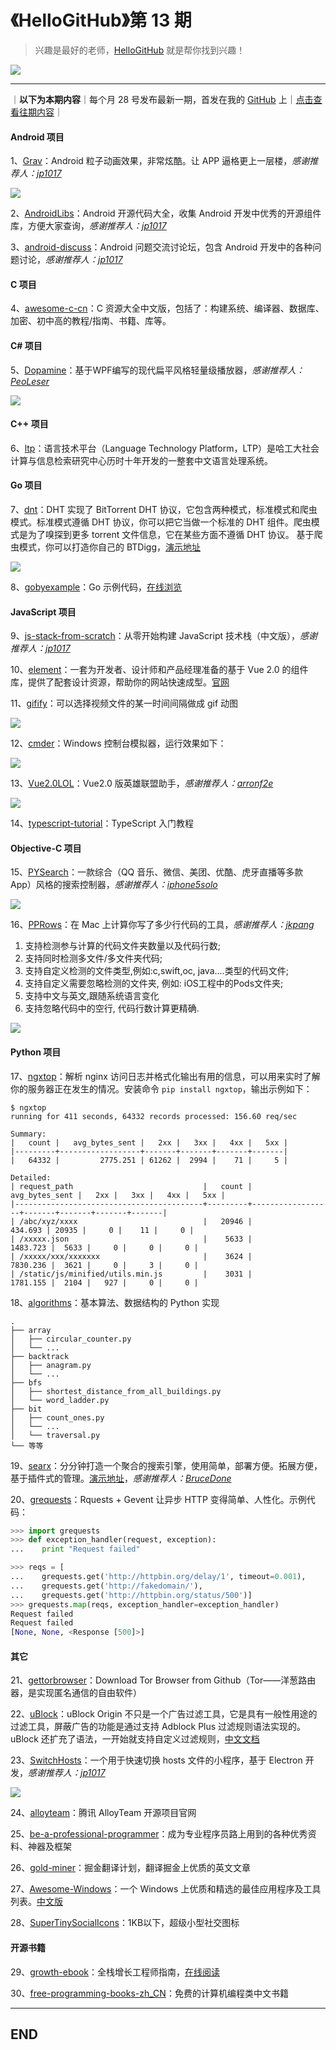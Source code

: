 # 《HelloGitHub》第 13 期
>兴趣是最好的老师，[HelloGitHub](https://github.com/521xueweihan/HelloGitHub) 就是帮你找到兴趣！

![](/volume01/img/hello-github.jpg)

---
｜**以下为本期内容**｜每个月 28 号发布最新一期，首发在我的 [GitHub](https://github.com/521xueweihan) 上｜[点击查看往期内容](https://github.com/521xueweihan/HelloGitHub#往期回顾)｜

#### Android 项目
1、[Grav](https://github.com/glomadrian/Grav)：Android 粒子动画效果，非常炫酷。让 APP 逼格更上一层楼，*感谢推荐人：[jp1017](https://github.com/jp1017)*


![](/volume13/img/Grav.gif)

2、[AndroidLibs](https://github.com/XXApple/AndroidLibs)：Android 开源代码大全，收集 Android 开发中优秀的开源组件库，方便大家查询，*感谢推荐人：[jp1017](https://github.com/jp1017)*

3、[android-discuss](https://github.com/android-cn/android-discuss)：Android 问题交流讨论坛，包含 Android 开发中的各种问题讨论，*感谢推荐人：[jp1017](https://github.com/jp1017)*

#### C 项目
4、[awesome-c-cn](https://github.com/jobbole/awesome-c-cn)：C 资源大全中文版，包括了：构建系统、编译器、数据库、加密、初中高的教程/指南、书籍、库等。

#### C# 项目
5、[Dopamine](https://github.com/digimezzo/Dopamine)：基于WPF编写的现代扁平风格轻量级播放器，*感谢推荐人：[PeoLeser](https://github.com/PeoLeser)*


![](/volume13/img/Dopamine-show-min.png)

#### C++ 项目
6、[ltp](https://github.com/HIT-SCIR/ltp)：语言技术平台（Language Technology Platform，LTP）是哈工大社会计算与信息检索研究中心历时十年开发的一整套中文语言处理系统。

#### Go 项目
7、[dnt](https://github.com/shiyanhui/dht)：DHT 实现了 BitTorrent DHT 协议，它包含两种模式，标准模式和爬虫模式。标准模式遵循 DHT 协议，你可以把它当做一个标准的 DHT 组件。爬虫模式是为了嗅探到更多 torrent 文件信息，它在某些方面不遵循 DHT 协议。 基于爬虫模式，你可以打造你自己的 BTDigg，[演示地址](http://bthub.io/)


![](/volume13/img/dnt-show-min.png)

8、[gobyexample](https://github.com/mmcgrana/gobyexample)：Go 示例代码，[在线浏览](https://gobyexample.com/)

#### JavaScript 项目
9、[js-stack-from-scratch](https://github.com/pd4d10/js-stack-from-scratch)：从零开始构建 JavaScript 技术栈（中文版），*感谢推荐人：[jp1017](https://github.com/jp1017)*

10、[element](https://github.com/ElemeFE/element)：一套为开发者、设计师和产品经理准备的基于 Vue 2.0 的组件库，提供了配套设计资源，帮助你的网站快速成型。[官网](http://element.eleme.io/#/zh-CN)

11、[gifify](https://github.com/vvo/gifify)：可以选择视频文件的某一时间间隔做成 gif 动图


![](/volume13/img/gifify.gif)

12、[cmder](https://github.com/cmderdev/cmder)：Windows 控制台模拟器，运行效果如下：


![](/volume13/img/cmder-show-min.png)

13、[Vue2.0LOL](https://github.com/arronf2e/Vue2.0LOL)：Vue2.0 版英雄联盟助手，*感谢推荐人：[arronf2e](https://github.com/arronf2e)*


![](/volume13/img/vue2.0lol-show-min.png)

14、[typescript-tutorial](https://github.com/xcatliu/typescript-tutorial)：TypeScript 入门教程

#### Objective-C 项目
15、[PYSearch](https://github.com/iphone5solo/PYSearch)：一款综合（QQ 音乐、微信、美团、优酷、虎牙直播等多款 App）风格的搜索控制器，*感谢推荐人：[iphone5solo](https://github.com/iphone5solo)*


![](/volume13/img/PYSearch-show-min.png)

16、[PPRows](https://github.com/jkpang/PPRows)：在 Mac 上计算你写了多少行代码的工具，*感谢推荐人：[jkpang](https://github.com/jkpang)*

1. 支持检测参与计算的代码文件夹数量以及代码行数;
2. 支持同时检测多文件/多文件夹代码;
3. 支持自定义检测的文件类型,例如:c,swift,oc, java....类型的代码文件;
4. 支持自定义需要忽略检测的文件夹, 例如: iOS工程中的Pods文件夹;
5. 支持中文与英文,跟随系统语言变化
6. 支持忽略代码中的空行, 代码行数计算更精确.


![](/volume13/img/PPRows.gif)

#### Python 项目
17、[ngxtop](https://github.com/lebinh/ngxtop)：解析 nginx 访问日志并格式化输出有用的信息，可以用来实时了解你的服务器正在发生的情况。安装命令 `pip install ngxtop`，输出示例如下：
```
$ ngxtop
running for 411 seconds, 64332 records processed: 156.60 req/sec

Summary:
|   count |   avg_bytes_sent |   2xx |   3xx |   4xx |   5xx |
|---------+------------------+-------+-------+-------+-------|
|   64332 |         2775.251 | 61262 |  2994 |    71 |     5 |

Detailed:
| request_path                             |   count |   avg_bytes_sent |   2xx |   3xx |   4xx |   5xx |
|------------------------------------------+---------+------------------+-------+-------+-------+-------|
| /abc/xyz/xxxx                            |   20946 |          434.693 | 20935 |     0 |    11 |     0 |
| /xxxxx.json                              |    5633 |         1483.723 |  5633 |     0 |     0 |     0 |
| /xxxxx/xxx/xxxxxxx                       |    3624 |         7830.236 |  3621 |     0 |     3 |     0 |
| /static/js/minified/utils.min.js         |    3031 |         1781.155 |  2104 |   927 |     0 |     0 |
```

18、[algorithms](https://github.com/keon/algorithms)：基本算法、数据结构的 Python 实现
```
.
├── array
│   ├── circular_counter.py
│   └── ...
├── backtrack
│   ├── anagram.py
│   └── ...
├── bfs
│   ├── shortest_distance_from_all_buildings.py
│   └── word_ladder.py
├── bit
│   ├── count_ones.py
│   └── ...
│   └── traversal.py
└── 等等
```

19、[searx](https://github.com/asciimoo/searx)：分分钟打造一个聚合的搜索引擎，使用简单，部署方便。拓展方便，基于插件式的管理。[演示地址](https://searx.me/)，*感谢推荐人：[BruceDone](https://github.com/BruceDone)*

20、[grequests](https://github.com/kennethreitz/grequests)：Rquests + Gevent 让异步 HTTP 变得简单、人性化。示例代码：
```python
>>> import grequests
>>> def exception_handler(request, exception):
...    print "Request failed"

>>> reqs = [
...    grequests.get('http://httpbin.org/delay/1', timeout=0.001),
...    grequests.get('http://fakedomain/'),
...    grequests.get('http://httpbin.org/status/500')]
>>> grequests.map(reqs, exception_handler=exception_handler)
Request failed
Request failed
[None, None, <Response [500]>]
```

#### 其它
21、[gettorbrowser](https://github.com/TheTorProject/gettorbrowser)：Download Tor Browser from Github（Tor——洋葱路由器，是实现匿名通信的自由软件）

22、[uBlock](https://github.com/gorhill/uBlock)：uBlock Origin 不只是一个广告过滤工具，它是具有一般性用途的过滤工具，屏蔽广告的功能是通过支持 Adblock Plus 过滤规则语法实现的。uBlock 还扩充了语法，一开始就支持自定义过滤规则，[中文文档](https://github.com/fang5566/uBlock/blob/master/README.md#ublock-origin)

23、[SwitchHosts](https://github.com/oldj/SwitchHosts)：一个用于快速切换 hosts 文件的小程序，基于 Electron 开发，*感谢推荐人：[jp1017](https://github.com/jp1017)*


![](/volume13/img/SwitchHosts-show-min.png)

24、[alloyteam](https://github.com/AlloyTeam/alloyteam.github.com)：腾讯 AlloyTeam 开源项目官网

25、[be-a-professional-programmer](https://github.com/stanzhai/be-a-professional-programmer)：成为专业程序员路上用到的各种优秀资料、神器及框架

26、[gold-miner](https://github.com/xitu/gold-miner)：掘金翻译计划，翻译掘金上优质的英文文章

27、[Awesome-Windows](https://github.com/Awesome-Windows/Awesome)：一个 Windows 上优质和精选的最佳应用程序及工具列表。[中文版](https://github.com/Awesome-Windows/Awesome/blob/master/README-cn.md)

28、[SuperTinySocialIcons](https://github.com/edent/SuperTinySocialIcons)：1KB以下，超级小型社交图标

#### 开源书籍
29、[growth-ebook](https://github.com/phodal/growth-ebook)：全栈增长工程师指南，[在线阅读](http://growth.phodal.com/)

30、[free-programming-books-zh_CN](https://github.com/justjavac/free-programming-books-zh_CN)：免费的计算机编程类中文书籍



---

## END
